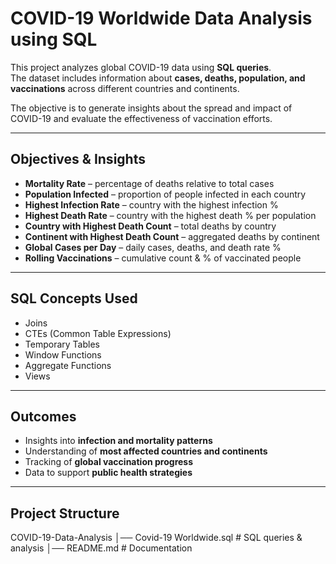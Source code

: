 # COVID-19 Worldwide Data Analysis using SQL  

This project analyzes global COVID-19 data using **SQL queries**.  
The dataset includes information about **cases, deaths, population, and vaccinations** across different countries and continents.  

The objective is to generate insights about the spread and impact of COVID-19 and evaluate the effectiveness of vaccination efforts.  

---

## Objectives & Insights  

- **Mortality Rate** – percentage of deaths relative to total cases  
- **Population Infected** – proportion of people infected in each country  
- **Highest Infection Rate** – country with the highest infection %  
- **Highest Death Rate** – country with the highest death % per population  
- **Country with Highest Death Count** – total deaths by country  
- **Continent with Highest Death Count** – aggregated deaths by continent  
- **Global Cases per Day** – daily cases, deaths, and death rate %  
- **Rolling Vaccinations** – cumulative count & % of vaccinated people  

---

## SQL Concepts Used  

- Joins  
- CTEs (Common Table Expressions)  
- Temporary Tables  
- Window Functions  
- Aggregate Functions  
- Views  

---

## Outcomes  

- Insights into **infection and mortality patterns**  
- Understanding of **most affected countries and continents**  
- Tracking of **global vaccination progress**  
- Data to support **public health strategies**  

---

## Project Structure  

COVID-19-Data-Analysis
│── Covid-19 Worldwide.sql # SQL queries & analysis
│── README.md # Documentation

